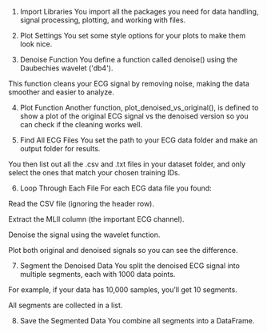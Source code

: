 1. Import Libraries
You import all the packages you need for data handling, signal processing, plotting, and working with files.

2. Plot Settings
You set some style options for your plots to make them look nice.

3. Denoise Function
You define a function called denoise() using the Daubechies wavelet ('db4').

This function cleans your ECG signal by removing noise, making the data smoother and easier to analyze.

4. Plot Function
Another function, plot_denoised_vs_original(), is defined to show a plot of the original ECG signal vs the denoised version so you can check if the cleaning works well.

5. Find All ECG Files
You set the path to your ECG data folder and make an output folder for results.

You then list out all the .csv and .txt files in your dataset folder, and only select the ones that match your chosen training IDs.

6. Loop Through Each File
For each ECG data file you found:

Read the CSV file (ignoring the header row).

Extract the MLII column (the important ECG channel).

Denoise the signal using the wavelet function.

Plot both original and denoised signals so you can see the difference.

7. Segment the Denoised Data
You split the denoised ECG signal into multiple segments, each with 1000 data points.

For example, if your data has 10,000 samples, you’ll get 10 segments.

All segments are collected in a list.

8. Save the Segmented Data
You combine all segments into a DataFrame.



